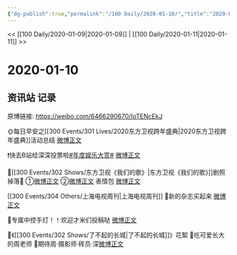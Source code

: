 ```yaml
---
{"dg-publish":true,"permalink":"/100 Daily/2020-01-10/","title":"2020-01-10","created":"2023-04-02T14:53:23.421+08:00","updated":"2023-04-02T14:55:47.021+08:00"}
---
```



<< [[100 Daily/2020-01-09\|2020-01-09]] | [[100 Daily/2020-01-11\|2020-01-11]] >>

# 2020-01-10

## 资讯站 记录

原博链接: https://weibo.com/6466290670/IoTENcEkJ

 🌞每日早安之[[300 Events/301 Lives/2020东方卫视跨年盛典\|2020东方卫视跨年盛典]]活动总结
[微博正文](https://m.weibo.cn/6466290670/4459106485749950)

❗快去B站给深深投票啦[#年度娱乐大赏#](https://s.weibo.com/weibo?q=%23%E5%B9%B4%E5%BA%A6%E5%A8%B1%E4%B9%90%E5%A4%A7%E8%B5%8F%23)
[微博正文](https://m.weibo.cn/6466290670/4459146638348696)

👻[[300 Events/302 Shows/东方卫视《我们的歌》\|东方卫视《我们的歌》]]剧照掉落🐰
①[微博正文](https://m.weibo.cn/6466290670/4459155806946067)
②[微博正文](https://m.weibo.cn/6466290670/4459172101828225)
表情包
[微博正文](https://m.weibo.cn/6466290670/4459231703166448)

[[300 Events/304 Others/上海电视周刊\|上海电视周刊]]
💜新的杂志买起来
[微博正文](https://m.weibo.cn/6466290670/4459168738059027)

🌸专属中控手灯！！欢迎才米们投稿哒
[微博正文](https://m.weibo.cn/6466290670/4459217056177944)

🌼《[[300 Events/302 Shows/了不起的长城\|了不起的长城]]》花絮
🌿吃可爱长大的周老师[](https://m.weibo.cn/6466290670/4459224056521363)
🌿期待周·摄影师·砖员·深[微博正文](https://m.weibo.cn/6466290670/4459274367840040)
